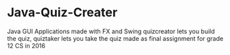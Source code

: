 # Java-Quiz-Creater

Java GUI Applications made with FX and Swing
quizcreator lets you build the quiz, quiztaker lets you take the quiz
made as final assignment for grade 12 CS in 2016
